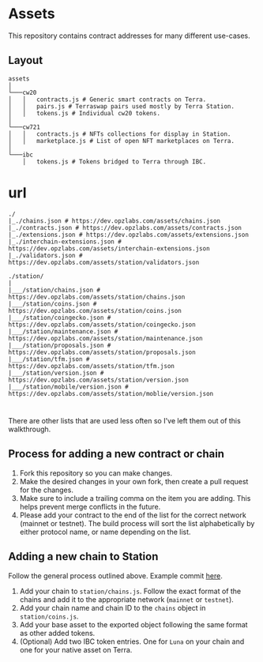 # Assets

This repository contains contract addresses for many different use-cases.

## Layout

```
assets
│
└───cw20
│   │   contracts.js # Generic smart contracts on Terra.
│   │   pairs.js # Terraswap pairs used mostly by Terra Station.
│   │   tokens.js # Individual cw20 tokens.
│
└───cw721
│   │   contracts.js # NFTs collections for display in Station.
│   │   marketplace.js # List of open NFT marketplaces on Terra.
│
└───ibc
    │   tokens.js # Tokens bridged to Terra through IBC.
```
# url
```
./
|_./chains.json # https://dev.opzlabs.com/assets/chains.json
|_./contracts.json # https://dev.opzlabs.com/assets/contracts.json
|_./extensions.json # https://dev.opzlabs.com/assets/extensions.json
|_./interchain-extensions.json # https://dev.opzlabs.com/assets/interchain-extensions.json
|_./validators.json # https://dev.opzlabs.com/assets/station/validators.json

./station/
|
|___/station/chains.json # https://dev.opzlabs.com/assets/station/chains.json
|___/station/coins.json # https://dev.opzlabs.com/assets/station/coins.json
|___/station/coingecko.json # https://dev.opzlabs.com/assets/station/coingecko.json
|___/station/maintenance.json # https://dev.opzlabs.com/assets/station/maintenance.json
|___/station/proposals.json # https://dev.opzlabs.com/assets/station/proposals.json
|___/station/tfm.json # https://dev.opzlabs.com/assets/station/tfm.json
|___/station/version.json # https://dev.opzlabs.com/assets/station/version.json
|___/station/mobile/version.json # https://dev.opzlabs.com/assets/station/moblie/version.json

```
#

There are other lists that are used less often so I've left them out of this walkthrough.

## Process for adding a new contract or chain

1. Fork this repository so you can make changes.
1. Make the desired changes in your own fork, then create a pull request for the changes.
1. Make sure to include a trailing comma on the item you are adding. This helps prevent merge conflicts in the future.
1. Please add your contract to the end of the list for the correct network (mainnet or testnet). The build process will sort the list alphabetically by either protocol name, or name depending on the list.

## Adding a new chain to Station

Follow the general process outlined above. Example commit [here](https://github.com/terra-money/assets/commit/afb85eadf2dee0bfc562adae4777270e71962808).

1. Add your chain to `station/chains.js`. Follow the exact format of the chains and add it to the appropriate network (`mainnet` or `testnet`).
2. Add your chain name and chain ID to the `chains` object in `station/coins.js`. 
3. Add your base asset to the exported object following the same format as other added tokens. 
4. (Optional) Add two IBC token entries. One for `Luna` on your chain and one for your native asset on Terra.

